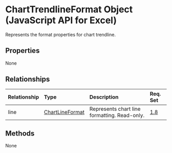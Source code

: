 # ChartTrendlineFormat Object (JavaScript API for Excel)

Represents the format properties for chart trendline.

## Properties

None

## Relationships
| Relationship | Type	|Description| Req. Set|
|:---------------|:--------|:----------|:----|
|line|[ChartLineFormat](chartlineformat.md)|Represents chart line formatting. Read-only.|[1.8](../requirement-sets/excel-api-requirement-sets.md)|

## Methods
None

